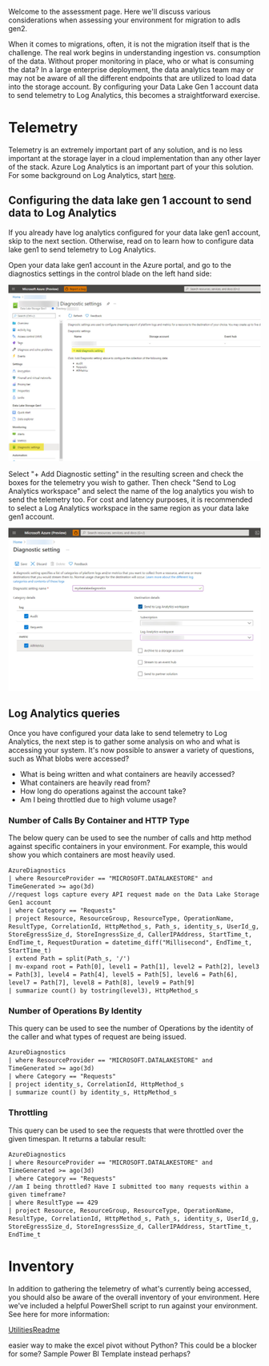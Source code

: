 Welcome to the assessment page. Here we'll discuss various considerations when assessing your environment for migration to adls gen2. 

When it comes to migrations, often, it is not the migration itself that is the challenge. The real work begins in understanding ingestion vs. consumption of the data. Without proper monitoring in place, who or what is consuming the data? In a large enterprise deployment, the data analytics team may or may not be aware of all the different endpoints that are utilized to load data into the storage account. By configuring your Data Lake Gen 1 account data to send telemetry to Log Analytics, this becomes a straightforward exercise. 

# Telemetry
Telemetry is an extremely important part of any solution, and is no less important at the storage layer in a cloud implementation than any other layer of the stack. Azure Log Analytics is an important part of your this solution. For some background on Log Analytics, start [here](https://docs.microsoft.com/en-us/azure/azure-monitor/logs/log-analytics-overview). 

## Configuring the data lake gen 1 account to send data to Log Analytics
If you already have log analytics configured for your data lake gen1 account, skip to the next section. Otherwise, read on to learn how to configure data lake gen1 to send telemetry to Log Analytics. 

Open your data lake gen1 account in the Azure portal, and go to the diagnostics settings in the control blade on the left hand side:

![image](images/datalakegen1law1.jpg)

Select "+ Add Diagnostic setting" in the resulting screen and check the boxes for the telemetry you wish to gather. Then check "Send to Log Analytics workspace" and select the name of the log analytics you wish to send the telemetry too. For cost and latency purposes, it is recommended to select a Log Analytics workspace in the same region as your data lake gen1 account. 

![image](images/datalakegen1law2.jpg)

## Log Analytics queries
Once you have configured your data lake to send telemetry to Log Analytics, the next step is to gather some analysis on who and what is accessing your system. It's now possible to answer a variety of questions, such as 
What blobs were accessed?
* What is being written and what containers are heavily accessed?
* What containers are heavily read from?
* How long do operations against the account take?
* Am I being throttled due to high volume usage? 

### Number of Calls By Container and HTTP Type
The below query can be used to see the number of calls and http method against specific containers in your environment. For example, this would show you which containers are most heavily used. 

````
AzureDiagnostics
| where ResourceProvider == "MICROSOFT.DATALAKESTORE" and TimeGenerated >= ago(3d)
//request logs capture every API request made on the Data Lake Storage Gen1 account
| where Category == "Requests"
| project Resource, ResourceGroup, ResourceType, OperationName, ResultType, CorrelationId, HttpMethod_s, Path_s, identity_s, UserId_g, StoreEgressSize_d, StoreIngressSize_d, CallerIPAddress, StartTime_t, EndTime_t, RequestDuration = datetime_diff("Millisecond", EndTime_t, StartTime_t)
| extend Path = split(Path_s, '/')
| mv-expand root = Path[0], level1 = Path[1], level2 = Path[2], level3 = Path[3], level4 = Path[4], level5 = Path[5], level6 = Path[6], level7 = Path[7], level8 = Path[8], level9 = Path[9]
| summarize count() by tostring(level3), HttpMethod_s 
````

### Number of Operations By Identity
This query can be used to see the number of Operations by the identity of the caller and what types of request are being issued.

````
AzureDiagnostics
| where ResourceProvider == "MICROSOFT.DATALAKESTORE" and TimeGenerated >= ago(3d)
| where Category == "Requests"
| project identity_s, CorrelationId, HttpMethod_s
| summarize count() by identity_s, HttpMethod_s
````

### Throttling
This query can be used to see the requests that were throttled over the given timespan. It returns a tabular result:

````
AzureDiagnostics
| where ResourceProvider == "MICROSOFT.DATALAKESTORE" and TimeGenerated >= ago(3d)
| where Category == "Requests"
//am I being throttled? Have I submitted too many requests within a given timeframe?
| where ResultType == 429
| project Resource, ResourceGroup, ResourceType, OperationName, ResultType, CorrelationId, HttpMethod_s, Path_s, identity_s, UserId_g, StoreEgressSize_d, StoreIngressSize_d, CallerIPAddress, StartTime_t, EndTime_t
````

# Inventory 
In addition to gathering the telemetry of what's currently being accessed, you should also be aware of the overall inventory of your environment. Here we've included a helpful PowerShell script to run against your environment. See here for more information:

[UtilitiesReadme](Utilities/Readme.md)

easier way to make the excel pivot without Python? This could be a blocker for some? Sample Power BI Template instead perhaps?
